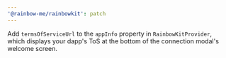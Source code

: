 ```yaml
---
'@rainbow-me/rainbowkit': patch
---
```


Add `termsOfServiceUrl` to the `appInfo` property in `RainbowKitProvider`, which displays your dapp's ToS at the bottom of the connection modal's welcome screen.
